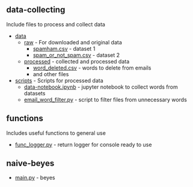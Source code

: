 ## data-collecting
Include files to process and collect data<br>
- [data](./data-collecting/data)
    - [raw](./data-collecting/data/raw) - For downloaded and original data
        - [spamham.csv](./data-collecting/data/raw/spamham.csv) - dataset 1
        - [spam_or_not_spam.csv](./data-collecting/data/raw/spam_or_not_spam.csv) - dataset 2
    - [processed](./data-collecting/data/processed) - collected and processed data
        - [word_deleted.csv](./data-collecting/data/raw/word_deleted.csv) - words to delete from emails
        - and other files
- [scripts](./data-collecting/scripts) - Scripts for processed data
    - [data-notebook.ipynb](./data-collecting/scripts/data-notebook.ipynb) - jupyter notebook to collect words from datasets
    - [email_word_filter.py](./data-collecting/scripts/email_word_filter.py) - script to filter files from unnecessary words

## functions
Includes useful functions to general use
- [func_logger.py](./functions/func_logger.py) - return logger for console ready to use

## naive-beyes
- [main.py](./naive-bayes/main.py) - beyes